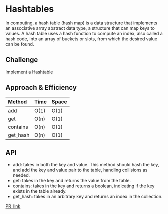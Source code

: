 # Hashtables

In computing, a hash table (hash map) is a data structure that implements an associative array abstract data type, a structure that can map keys to values. A hash table uses a hash function to compute an index, also called a hash code, into an array of buckets or slots, from which the desired value can be found.

## Challenge

Implement a Hashtable

## Approach & Efficiency

| Method | Time | Space |
| :----------- | :----------- | :----------- |
| add |O(1) | O(1) |
| get |O(n) | O(1) |
| contains |O(n) | O(1) |
| get_hash |O(n) | O(1) |

## API
<!-- Description of each method publicly available in each of your hashtable -->
* add: takes in both the key and value. This method should hash the key, and add the key and value pair to the table, handling collisions as needed.
* get: takes in the key and returns the value from the table.
* contains: takes in the key and returns a boolean, indicating if the key exists in the table already.
* get_hash: takes in an arbitrary key and returns an index in the collection.

[PR_link](https://github.com/fadiHB/data-structures-and-algorithms-python-401d2/pull/29)
